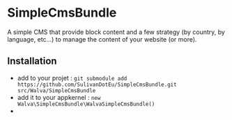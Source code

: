SimpleCmsBundle
===============

A simple CMS that provide block content and a few strategy (by country, by language, etc...) to manage the content of your website (or more).

Installation
------------

- add to your projet : `git submodule add https://github.com/SulivanDotEu/SimpleCmsBundle.git src/Walva/SimpleCmsBundle`
- add it to your appkernel : `new Walva\SimpleCmsBundle\WalvaSimpleCmsBundle()`
- 
